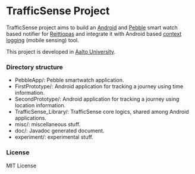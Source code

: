 TrafficSense Project
============

TrafficSense project aims to build an [Android](http://android.com/) and [Pebble](http://getpebble.com/) smart watch based notifier for [Reittiopas](http://reittiopas.fi/) and integrate it with Android based [context logging](https://github.com/apps8os/contextlogger3) (mobile sensing) tool.

This project is developed in [Aalto University](http://aalto.fi/).


### Directory structure

- PebbleApp/: Pebble smartwatch application.
- FirstPrototype/: Android application for tracking a journey using time information.
- SecondPrototype/: Android application for tracking a journey using location information.
- TrafficSense\_Library/: TrafficSense core logics, shared among Android applications.
- misc/: miscellaneous stuff.
- doc/: Javadoc generated document.
- experiment/: experimental stuff.

### License

MIT License
